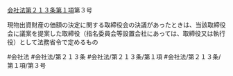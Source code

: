 [会社法第２１３条第１項](会社法＿＿＿＿第２１３条第１項)第３号

現物出資財産の価額の決定に関する取締役会の決議があったときは、当該取締役会に議案を提案した取締役（指名委員会等設置会社にあっては、取締役又は執行役）として法務省令で定めるもの


#会社法
#会社法/第２１３条
#会社法/第２１３条/第１項
#会社法/第２１３条/第１項/第３号
